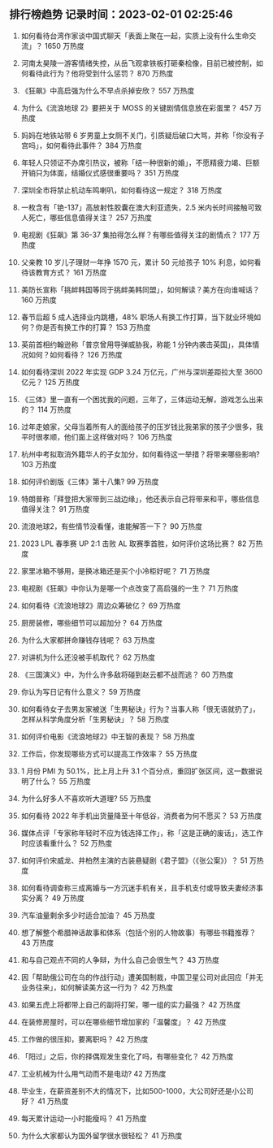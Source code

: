 
## 排行榜趋势 记录时间：2023-02-01 02:25:46
  
  1. 如何看待台湾作家谈中国式聊天「表面上聚在一起，实质上没有什么生命交流」？ 1650 万热度
    
  2. 河南太昊陵一游客情绪失控，从岳飞观拿铁板打砸秦桧像，目前已被控制，如何看待此行为？他将受到什么惩罚？ 870 万热度
    
  3. 《狂飙》中高启强为什么不早点杀掉安欣？ 557 万热度
    
  4. 为什么《流浪地球 2》要把关于 MOSS 的关键剧情信息放在彩蛋里？ 457 万热度
    
  5. 妈妈在地铁站带 6 岁男童上女厕不关门，引质疑后破口大骂，并称「你没有子宫吗」，如何看待此事件？ 384 万热度
    
  6. 年轻人只领证不办席引热议，被称「结一种很新的婚」，不愿精疲力竭、巨额开销只为体面，结婚仪式感很重要吗？ 351 万热度
    
  7. 深圳全市将禁止机动车鸣喇叭，如何看待这一规定？ 318 万热度
    
  8. 一枚含有「铯-137」高放射性胶囊在澳大利亚遗失，2.5 米内长时间接触可致人死亡，哪些信息值得关注？ 257 万热度
    
  9. 电视剧《狂飙》第 36-37 集拍得怎么样？有哪些值得关注的剧情点？ 177 万热度
    
  10. 父亲教 10 岁儿子理财一年挣 1570 元，累计 50 元给孩子 10% 利息，如何看待该教育方式？ 161 万热度
    
  11. 美防长宣称「挑衅韩国等同于挑衅美韩同盟」，如何解读？美方在向谁喊话？ 160 万热度
    
  12. 春节后超 5 成人选择业内跳槽，48% 职场人有换工作打算，当下就业环境如何？你是否有换工作的打算？ 153 万热度
    
  13. 英前首相约翰逊称「普京曾用导弹威胁我，称能 1 分钟内袭击英国」，具体情况如何？如何看待？ 126 万热度
    
  14. 如何看待深圳 2022 年实现 GDP 3.24 万亿元，广州与深圳差距拉大至 3600 亿元？ 125 万热度
    
  15. 《三体》里一直有一个困扰我的问题，三年了，三体运动无解，游戏怎么出来的？ 114 万热度
    
  16. 过年走娘家，父母当着所有人的面给孩子的压岁钱比我弟家的孩子少很多，我平时很孝顺，他们面上这样做对吗？ 106 万热度
    
  17. 杭州中考拟取消外籍华人的子女加分，如何看待这一举措？将带来哪些影响? 103 万热度
    
  18. 如何评价剧版《三体》第十八集? 99 万热度
    
  19. 特朗普称「拜登把大家带到三战边缘」，他还表示自己将带来和平，哪些信息值得关注？ 91 万热度
    
  20. 流浪地球2，有些情节没看懂，谁能解答一下？ 90 万热度
    
  21. 2023 LPL 春季赛 UP 2:1 击败 AL 取赛季首胜，如何评价这场比赛？ 82 万热度
    
  22. 家里冰箱不够用，是换冰箱还是买个小冷柜好呢？ 71 万热度
    
  23. 电视剧《狂飙》中你认为是哪一个点改变了高启强的一生？ 71 万热度
    
  24. 如何看待《流浪地球2》周边众筹破亿？ 69 万热度
    
  25. 厨房装修，哪些细节可以超加分？ 64 万热度
    
  26. 为什么大家都拼命赚钱存钱呢？ 63 万热度
    
  27. 对讲机为什么还没被手机取代？ 62 万热度
    
  28. 《三国演义》中，为什么许多敌将碰到赵云都不战而逃？ 60 万热度
    
  29. 你认为写日记有什么意义？ 59 万热度
    
  30. 如何看待女子去男友家被送「生男秘诀」行为？当事人称「很无语就扔了」，怎样从科学角度分析「生男秘诀」？ 58 万热度
    
  31. 如何评价电影《流浪地球2》中王智的表现？ 58 万热度
    
  32. 工作后，你发现哪些方式可以提高工作效率？ 55 万热度
    
  33. 1 月份 PMI 为 50.1%，比上月上升 3.1 个百分点，重回扩张区间，这一数据说明了什么？ 55 万热度
    
  34. 为什么好多人不喜欢听大道理? 55 万热度
    
  35. 如何看待 2022 年手机出货量降至十年低谷，消费者为何不愿买？ 53 万热度
    
  36. 媒体点评「专家称年轻时不应为钱选择工作」，称「这是正确的废话」，选工作时应该看重什么？ 52 万热度
    
  37. 如何评价宋威龙、井柏然主演的古装悬疑剧《君子盟》（《张公案》）？ 51 万热度
    
  38. 如何看待调查称三成离婚与一方沉迷手机有关，且手机支付或导致夫妻经济事实分离？ 49 万热度
    
  39. 汽车油量剩余多少时适合加油？ 45 万热度
    
  40. 想了解整个希腊神话故事和体系（包括个别的人物故事）有哪些书籍推荐？ 43 万热度
    
  41. 和与自己观点不同的人争辩，为什么自己会很生气？ 43 万热度
    
  42. 因「帮助俄公司在乌的作战行动」遭美国制裁，中国卫星公司对此回应「并无业务往来」，如何解读美方这一行为？ 42 万热度
    
  43. 如果五虎上将都带上自己的副将打架，哪一组的实力最强？ 42 万热度
    
  44. 在装修房屋时，可以在哪些细节增加家的「温馨度」？ 42 万热度
    
  45. 工作做的很压抑，要离职吗？ 42 万热度
    
  46. 「阳过」之后，你的择偶观发生变化了吗，有哪些变化？ 42 万热度
    
  47. 工业机械为什么用气动而不是电动? 42 万热度
    
  48. 毕业生，在薪资差别不大的情况下，比如500-1000，大公司好还是小公司好？ 41 万热度
    
  49. 每天累计运动一小时能瘦吗？ 41 万热度
    
  50. 为什么大家都认为国外留学很水很轻松？ 41 万热度
    